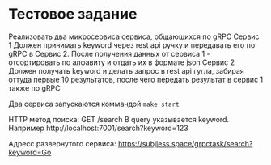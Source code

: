 # Тестовое задание
Реализовать два микросервиса сервиса, общающихся по gRPC
Сервис 1 Должен принимать keyword через rest api ручку и передавать его по gRPC в Сервис 2. После получения данных от сервиса 1 -  отсортировать по алфавиту и отдать их  в формате json
Сервис 2 Должен получать keyword и делать запрос в rest api гугла, забирая оттуда первые 10 результатов, после чего передать результат в сервис 1 также по gRPC

Два сервиса запускаются коммандой ```make start```

HTTP метод поиска: GET /search 
В query указывается keyword. Например http://localhost:7001/search?keyword=123

Адресс развернутого сервиса: https://subjless.space/grpctask/search?keyword=Go
